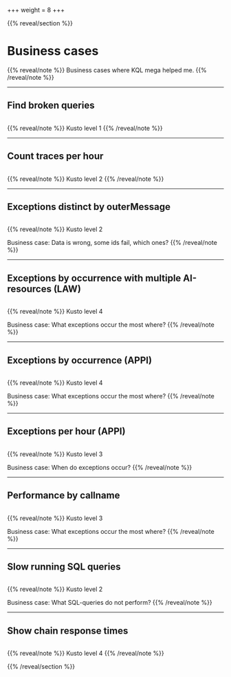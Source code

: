 +++
weight = 8
+++

{{% reveal/section %}}

# Business cases

{{% reveal/note %}}
Business cases where KQL mega helped me.
{{% /reveal/note %}}

---

## Find broken queries

```sql {file="business-cases/broken-dapper-sql-queries.kusto"}
```

{{% reveal/note %}}
Kusto level 1
{{% /reveal/note %}}

---

## Count traces per hour

```sql {file="business-cases/count-log-messages-by-hour.kusto"}
```

{{% reveal/note %}}
Kusto level 2
{{% /reveal/note %}}

---

## Exceptions distinct by outerMessage

```sql {file="business-cases/exception-distinct-by-requestpath.kusto"}
```

{{% reveal/note %}}
Kusto level 2

Business case: Data is wrong, some ids fail, which ones?
{{% /reveal/note %}}

---

## Exceptions by occurrence with multiple AI-resources (LAW)

```sql {file="business-cases/exceptions.kusto",highlightjs="1-13|14-16|17-22|23-31"}
```

{{% reveal/note %}}
Kusto level 4

Business case: What exceptions occur the most where?
{{% /reveal/note %}}

---

## Exceptions by occurrence (APPI)

```sql {file="business-cases/exceptions_ai_by_problemId.kusto"}
```

{{% reveal/note %}}
Kusto level 4

Business case: What exceptions occur the most where?
{{% /reveal/note %}}

---

## Exceptions per hour (APPI)

```sql {file="business-cases/exceptions_ai_per_hour.kusto"}
```

{{% reveal/note %}}
Kusto level 3

Business case: When do exceptions occur?
{{% /reveal/note %}}

---

## Performance by callname

```sql {file="business-cases/performance.kusto"}
```

{{% reveal/note %}}
Kusto level 3

Business case: What exceptions occur the most where?
{{% /reveal/note %}}

---

## Slow running SQL queries

```sql {file="business-cases/slow-running-sql-queries.kusto"}
```

{{% reveal/note %}}
Kusto level 2

Business case: What SQL-queries do not perform?
{{% /reveal/note %}}

---

## Show chain response times

```sql {file="business-cases/chain-responsetime-chart.kusto"}
```

{{% reveal/note %}}
Kusto level 4
{{% /reveal/note %}}

{{% /reveal/section %}}